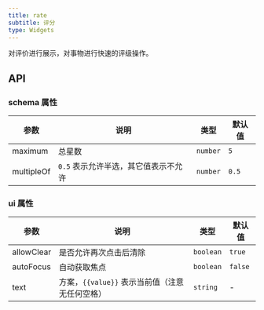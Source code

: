 ```yaml
---
title: rate
subtitle: 评分
type: Widgets
---
```


对评价进行展示，对事物进行快速的评级操作。

## API

### schema 属性

参数 | 说明 | 类型 | 默认值
----|------|-----|------
maximum | 总星数 | `number` | `5`
multipleOf | `0.5` 表示允许半选，其它值表示不允许 | `number` | `0.5`

### ui 属性

参数 | 说明 | 类型 | 默认值
----|------|-----|------
allowClear | 是否允许再次点击后清除 | `boolean` | `true`
autoFocus | 自动获取焦点 | `boolean` | `false`
text | 方案，`{{value}}` 表示当前值（注意无任何空格） | `string` | -
